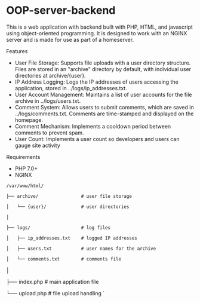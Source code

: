 # OOP-server-backend
This is a web application with backend built with PHP, HTML, and javascript using object-oriented programming. It is designed to work with an NGINX server and is made for use as part of a homeserver.


Features

- User File Storage: Supports file uploads with a user directory structure. Files are stored in an "archive" directory by default, with individual user directories at archive/{user}.
- IP Address Logging: Logs the IP addresses of users accessing the application, stored in ../logs/ip_addresses.txt.
- User Account Management: Maintains a list of user accounts for the file archive in ../logs/users.txt.
- Comment System: Allows users to submit comments, which are saved in ../logs/comments.txt. Comments are time-stamped and displayed on the homepage.
- Comment Mechanism: Implements a cooldown period between comments to prevent spam.
- User Count: Implements a user count so developers and users can gauge site activity


Requirements
- PHP 7.0+
- NGINX
  
```
/var/www/html/

├── archive/                # user file storage

│   └── {user}/             # user directories

│

├── logs/                   # log files

│   ├── ip_addresses.txt    # logged IP addresses 

│   ├── users.txt           # user names for the archive

│   └── comments.txt        # comments file
```

│

├── index.php               # main application file

└── upload.php              # file upload handling
`
